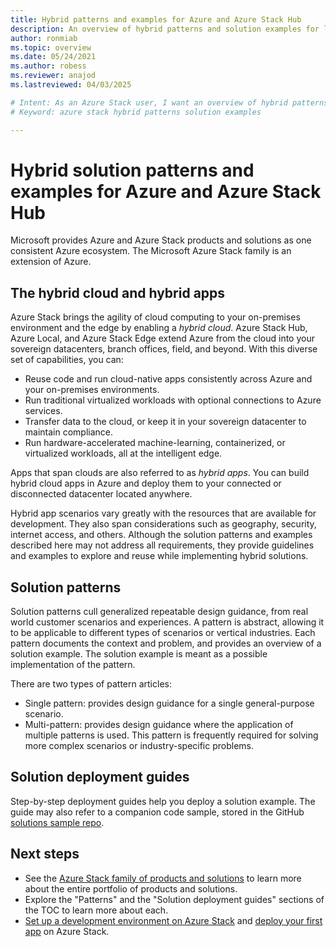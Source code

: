 ```yaml
---
title: Hybrid patterns and examples for Azure and Azure Stack Hub
description: An overview of hybrid patterns and solution examples for learning and building hybrid solutions on Azure and Azure Stack Hub.
author: ronmiab 
ms.topic: overview
ms.date: 05/24/2021
ms.author: robess
ms.reviewer: anajod
ms.lastreviewed: 04/03/2025

# Intent: As an Azure Stack user, I want an overview of hybrid patterns and solution examples so I can learn about building hybrid solutions on Azure and Azure Stack.
# Keyword: azure stack hybrid patterns solution examples

---
```


# Hybrid solution patterns and examples for Azure and Azure Stack Hub

Microsoft provides Azure and Azure Stack products and solutions as one consistent Azure ecosystem. The Microsoft Azure Stack family is an extension of Azure.

## The hybrid cloud and hybrid apps

Azure Stack brings the agility of cloud computing to your on-premises environment and the edge by enabling a *hybrid cloud*. Azure Stack Hub, Azure Local, and Azure Stack Edge extend Azure from the cloud into your sovereign datacenters, branch offices, field, and beyond. With this diverse set of capabilities, you can:

- Reuse code and run cloud-native apps consistently across Azure and your on-premises environments.
- Run traditional virtualized workloads with optional connections to Azure services.
- Transfer data to the cloud, or keep it in your sovereign datacenter to maintain compliance.
- Run hardware-accelerated machine-learning, containerized, or virtualized workloads, all at the intelligent edge.

Apps that span clouds are also referred to as *hybrid apps*. You can build hybrid cloud apps in Azure and deploy them to your connected or disconnected datacenter located anywhere.

Hybrid app scenarios vary greatly with the resources that are available for development. They also span considerations such as geography, security, internet access, and others. Although the solution patterns and examples described here may not address all requirements, they provide guidelines and examples to explore and reuse while implementing hybrid solutions.

## Solution patterns

Solution patterns cull generalized repeatable design guidance, from real world customer scenarios and experiences. A pattern is abstract, allowing it to be applicable to different types of scenarios or vertical industries. Each pattern documents the context and problem, and provides an overview of a solution example. The solution example is meant as a possible implementation of the pattern.

There are two types of pattern articles:

- Single pattern: provides design guidance for a single general-purpose scenario.
- Multi-pattern: provides design guidance where the application of multiple patterns is used. This pattern is frequently required for solving more complex scenarios or industry-specific problems.

## Solution deployment guides

Step-by-step deployment guides help you deploy a solution example. The guide may also refer to a companion code sample, stored in the GitHub [solutions sample repo](https://github.com/Azure-Samples/azure-intelligent-edge-patterns).

## Next steps

- See the [Azure Stack family of products and solutions](/azure-stack) to learn more about the entire portfolio of products and solutions.
- Explore the "Patterns" and the "Solution deployment guides" sections of the TOC to learn more about each.
- [Set up a development environment on Azure Stack](/azure-stack/user/azure-stack-dev-start) and [deploy your first app](/azure-stack/user/azure-stack-dev-start-deploy-app) on Azure Stack.
